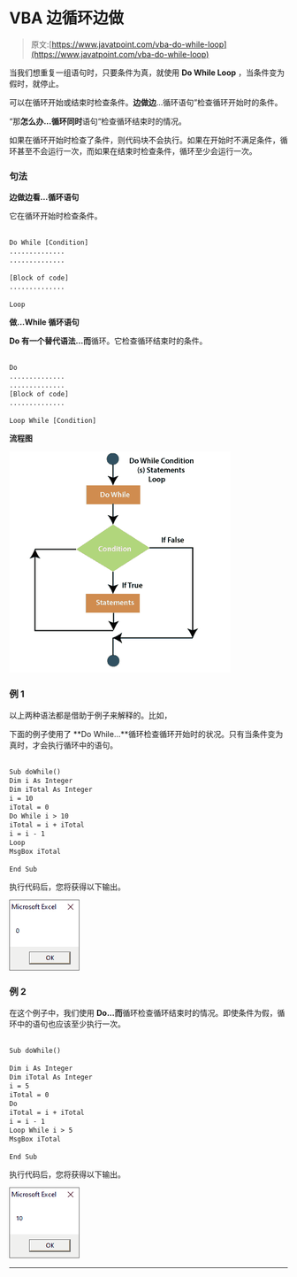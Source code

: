 # VBA 边循环边做

> 原文:[https://www.javatpoint.com/vba-do-while-loop](https://www.javatpoint.com/vba-do-while-loop)

当我们想重复一组语句时，只要条件为真，就使用 **Do While Loop** ，当条件变为假时，就停止。

可以在循环开始或结束时检查条件。**边做边**...循环语句”检查循环开始时的条件。

“那**怎么办...循环同时**语句“检查循环结束时的情况。

如果在循环开始时检查了条件，则代码块不会执行。如果在开始时不满足条件，循环甚至不会运行一次，而如果在结束时检查条件，循环至少会运行一次。

### 句法

**边做边看...循环语句**

它在循环开始时检查条件。

```

Do While [Condition]
..............
..............

[Block of code]
..............

Loop

```

**做...While 循环语句**

**Do 有一个替代语法...而**循环。它检查循环结束时的条件。

```

Do
..............
..............
[Block of code]
..............

Loop While [Condition]

```

**流程图**

![VBA Do While Loop](img/7b39f9acdee7fba09978598afd4f577c.png)

### 例 1

以上两种语法都是借助于例子来解释的。比如，

下面的例子使用了 **Do While...**循环检查循环开始时的状况。只有当条件变为真时，才会执行循环中的语句。

```

Sub doWhile()
Dim i As Integer
Dim iTotal As Integer
i = 10
iTotal = 0
Do While i > 10
iTotal = i + iTotal
i = i - 1
Loop
MsgBox iTotal

End Sub

```

执行代码后，您将获得以下输出。

![VBA Do While Loop](img/ead952159f926243436b287252bd88a6.png)

### 例 2

在这个例子中，我们使用 **Do...而**循环检查循环结束时的情况。即使条件为假，循环中的语句也应该至少执行一次。

```

Sub doWhile()

Dim i As Integer
Dim iTotal As Integer
i = 5
iTotal = 0
Do
iTotal = i + iTotal
i = i - 1
Loop While i > 5
MsgBox iTotal

End Sub

```

执行代码后，您将获得以下输出。

![VBA Do While Loop](img/b4c5775161ff6b06093f22ffd08993ee.png)

* * *